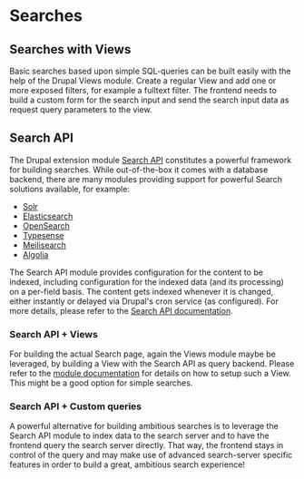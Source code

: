 # Searches

## Searches with Views

Basic searches based upon simple SQL-queries can be built easily with the help of the Drupal Views module. Create a regular View and add one or more exposed filters, for example a fulltext filter. The frontend needs to build a custom form for the search input and send the search input data as request query parameters to the view.

## Search API

The Drupal extension module [Search API](https://drupal.org/project/search_api) constitutes a powerful framework for building searches. While out-of-the-box it comes with a database backend, there are many modules providing support for powerful Search solutions available, for example:
* [Solr](https://drupal.org/project/search_api_solr)
* [Elasticsearch](https://www.drupal.org/project/elasticsearch_connector)
* [OpenSearch](https://www.drupal.org/project/search_api_opensearch)
* [Typesense](https://www.drupal.org/project/search_api_typesense)
* [Meilisearch](https://www.drupal.org/project/search_api_meilisearch)
* [Algolia](https://www.drupal.org/project/search_api_algolia)

The Search API module provides configuration for the content to be indexed, including configuration for the indexed data (and its processing) on a per-field basis. The content gets indexed whenever it is changed, either instantly or delayed via Drupal's cron service (as configured). For more details, please refer to the [Search API documentation](https://www.drupal.org/docs/contributed-modules/search-api).

### Search API + Views

For building the actual Search page, again the Views module maybe be leveraged, by building a View with the Search API as query backend. Please refer to the [module documentation](https://www.drupal.org/docs/8/modules/search-api/getting-started/search-forms-and-results-pages/searching-with-views/creating-a-search-view) for details on how to setup such a View. This might be a good option for simple searches.

### Search API + Custom queries

A powerful alternative for building ambitious searches is to leverage the Search API module to index data to the search server and to have the frontend query the search server directly. That way, the frontend stays in control of the query and may make use of advanced search-server specific features in order to build a great, ambitious search experience!

